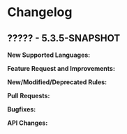 # Changelog

## ????? - 5.3.5-SNAPSHOT

**New Supported Languages:**


**Feature Request and Improvements:**


**New/Modified/Deprecated Rules:**


**Pull Requests:**


**Bugfixes:**


**API Changes:**

